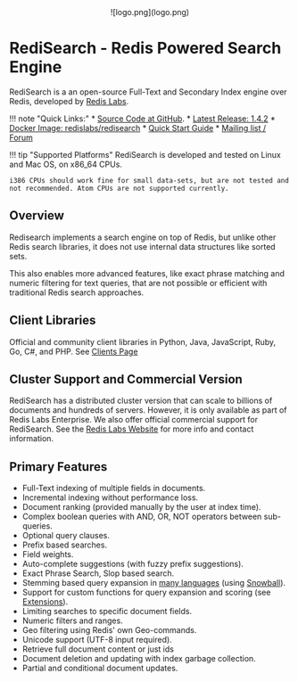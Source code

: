 <center>![logo.png](logo.png)</center>

# RediSearch - Redis Powered Search Engine

RediSearch is a an open-source Full-Text and Secondary Index engine over Redis, developed by [Redis Labs](http://redislabs.com).

!!! note "Quick Links:"
    * [Source Code at GitHub](https://github.com/RedisLabsModules/RediSearch).
    * [Latest Release: 1.4.2](https://github.com/RedisLabsModules/RediSearch/releases)
    * [Docker Image: redislabs/redisearch](https://hub.docker.com/r/redislabs/redisearch/)
    * [Quick Start Guide](/redisearch/Quick_Start)
    * [Mailing list / Forum](https://groups.google.com/forum/#!forum/redisearch)

!!! tip "Supported Platforms"
    RediSearch is developed and tested on Linux and Mac OS, on x86_64 CPUs.

    i386 CPUs should work fine for small data-sets, but are not tested and not recommended. Atom CPUs are not supported currently.

## Overview

Redisearch implements a search engine on top of Redis, but unlike other Redis
search libraries, it does not use internal data structures like sorted sets.

This also enables more advanced features, like exact phrase matching and numeric filtering for text queries,
that are not possible or efficient with traditional Redis search approaches.

## Client Libraries

Official and community client libraries in Python, Java, JavaScript, Ruby, Go, C#, and PHP.
See [Clients Page](/redisearch/Clients)

## Cluster Support and Commercial Version

RediSearch has a distributed cluster version that can scale to billions of documents and hundreds of servers. However, it is only available as part of Redis Labs Enterprise. We also offer official commercial support for RediSearch. See the [Redis Labs Website](https://redislabs.com/redis-enterprise/technology/redis-search/#sds) for more info and contact information.

## Primary Features

* Full-Text indexing of multiple fields in documents.
* Incremental indexing without performance loss.
* Document ranking (provided manually by the user at index time).
* Complex boolean queries with AND, OR, NOT operators between sub-queries.
* Optional query clauses.
* Prefix based searches.
* Field weights.
* Auto-complete suggestions (with fuzzy prefix suggestions).
* Exact Phrase Search, Slop based search.
* Stemming based query expansion in [many languages](/redisearch/Stemming/) (using [Snowball](http://snowballstem.org/)).
* Support for custom functions for query expansion and scoring (see [Extensions](/redisearch/Extensions)).
* Limiting searches to specific document fields.
* Numeric filters and ranges.
* Geo filtering using Redis' own Geo-commands.
* Unicode support (UTF-8 input required).
* Retrieve full document content or just ids
* Document deletion and updating with index garbage collection.
* Partial and conditional document updates.
